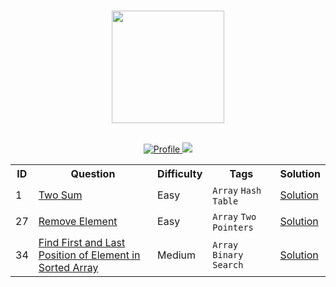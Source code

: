 <p align="center">  
	<br>
    <img height=180 src="https://external-content.duckduckgo.com/iu/?u=https%3A%2F%2Fupload.wikimedia.org%2Fwikipedia%2Fcommons%2Fthumb%2F0%2F0a%2FLeetCode_Logo_black_with_text.svg%2F1200px-LeetCode_Logo_black_with_text.svg.png&f=1&nofb=1"> 
	<br>
</p>

<p align="center">
	<br>
	<a href="https://leetcode.com/anuragsrawat/">
		<img alt="Profile" src="https://img.shields.io/badge/Leetcode-Profile-yellow?style=flat&logo=leetcode">
	</a>
	<a href="https://github.com/rawat9/Leetcode/pulse">
		<img src="https://img.shields.io/github/last-commit/rawat9/Leetcode">
	</a>
	<br>
</p>

<table style="width:100%">
  <tr>
    <th>ID</th>
    <th>Question</th>
    <th>Difficulty</th>
    <th>Tags</th>
    <th>Solution</th>
  </tr>

  <tr>
    <td>1</td>
    <td><a href="https://leetcode.com/problems/two-sum/">Two Sum</a></td>
    <td>Easy</td>
    <td>
		<code>Array</code>
		<code>Hash Table</code>
	</td>
    <td><a href="https://github.com/rawat9/Leetcode/tree/main/Arrays/Two%20Sum">Solution</a></td>
  </tr>

  <tr>
    <td>27</td>
    <td>
		<a href="https://leetcode.com/problems/remove-element/">
			Remove Element
		</a>
	</td>
    <td>Easy</td>
    <td>
		<code>Array</code>
		<code>Two Pointers</code>
	</td>
    <td><a href="https://github.com/rawat9/Leetcode/tree/main/Arrays/Remove%20Element">Solution</a></td>
  </tr>

  <tr>
    <td>34</td>
    <td>
		<a href="https://leetcode.com/problems/find-first-and-last-position-of-element-in-sorted-array/">
			Find First and Last Position of Element in Sorted Array
		</a>
	</td>
    <td>Medium</td>
    <td>
		<code>Array</code>
		<code>Binary Search</code>
	</td>
    <td><a href="https://github.com/rawat9/Leetcode/tree/main/Arrays/Find%20First%20and%20Last%20Position%20of%20Element%20in%20Sorted%20Array">Solution</a></td>
  </tr>

</table>
